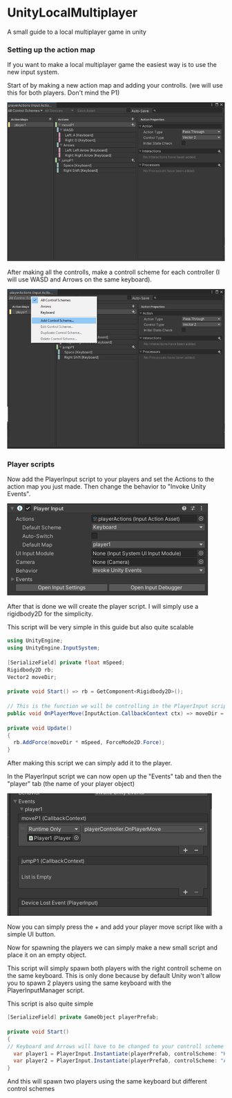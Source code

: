 # UnityLocalMultiplayer
A small guide to a local multiplayer game in unity

### Setting up the action map

If you want to make a local multiplayer game the easiest way is to use the new input system.

Start of by making a new action map and adding your controlls. (we will use this for both players. Don't mind the P1)

![image](Assets/S1.png)

After making all the controlls, make a controll scheme for each controller (I will use WASD and Arrows on the same keyboard).

![image](Assets/S2.png)

### Player scripts

Now add the PlayerInput script to your players and set the Actions to the action map you just made.
Then change the behavior to "Invoke Unity Events".

![image](Assets/S3.png)

After that is done we will create the player script. I will simply use a rigidbody2D for the simplicity.

This script will be very simple in this guide but also quite scalable

```csharp
using UnityEngine;
using UnityEngine.InputSystem;

[SerializeField] private float mSpeed;
Rigidbody2D rb;
Vector2 moveDir;

private void Start() => rb = GetComponent<Rigidbody2D>();

// This is the function we will be controlling in the PlayerInput script
public void OnPlayerMove(InputAction.CallbackContext ctx) => moveDir = ctx.ReadValue<Vector2>();

private void Update()
{
  rb.AddForce(moveDir * mSpeed, ForceMode2D.Force);
}
```
After making this script we can simply add it to the player.

In the PlayerInput script we can now open up the "Events" tab and then the "player" tab (the name of your player object)

![image](Assets/S4.png)

Now you can simply press the + and add your player move script like with a simple UI button.

Now for spawning the players we can simply make a new small script and place it on an empty object.

This script will simply spawn both players with the right controll scheme on the same keyboard. 
This is only done because by default Unity won't allow you to spawn 2 players using the same keyboard with the PlayerInputManager script.

This script is also quite simple

```csharp
[SerializeField] private GameObject playerPrefab;

private void Start()
{
// Keyboard and Arrows will have to be changed to your controll scheme names
  var player1 = PlayerInput.Instantiate(playerPrefab, controlScheme: "Keyboard", pairWithDevice: Keyboard.current);
  var player2 = PlayerInput.Instantiate(playerPrefab, controlScheme: "Arrows", pairWithDevice: Keyboard.current);
}
```

And this will spawn two players using the same keyboard but different control schemes
